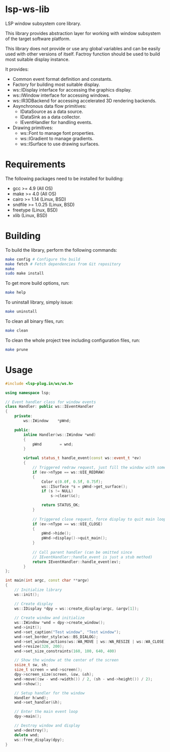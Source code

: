 # lsp-ws-lib

LSP window subsystem core library.

This library provides abstraction layer for working with
window subsystem of the target software platform.

This library does not provide or use any global variables and can be
easily used with other versions of itself. Factroy function should be
used to build most suitable display instance.

It provides:
* Common event format definition and constants.
* Factory for building most suitable display.
* ws::IDisplay interface for accessing the graphics display.
* ws::IWindow interface for accessing windows.
* ws::IR3DBackend for accessing accelerated 3D rendering backends.
* Asynchronous data flow primitives:
  * IDataSource as a data source.
  * IDataSink as a data collector.
  * IEventHandler for handling events.
* Drawing primitives:
  * ws::Font to manage font properties.
  * ws::IGradient to manage gradients.
  * ws::ISurface to use drawing surfaces.

Requirements
======

The following packages need to be installed for building:

* gcc >= 4.9 (All OS)
* make >= 4.0 (All OS)
* cairo >= 1.14 (Linux, BSD)
* sndfile >= 1.0.25 (Linux, BSD)
* freetype (Linux, BSD)
* xlib (Linux, BSD)

Building
======

To build the library, perform the following commands:

```bash
make config # Configure the build
make fetch # Fetch dependencies from Git repository
make
sudo make install
```

To get more build options, run:

```bash
make help
```

To uninstall library, simply issue:

```bash
make uninstall
```

To clean all binary files, run:

```bash
make clean
```

To clean the whole project tree including configuration files, run:

```bash
make prune
```

Usage
======
```C++
#include <lsp-plug.in/ws/ws.h>

using namespace lsp;

// Event handler class for window events
class Handler: public ws::IEventHandler
{
    private:
        ws::IWindow    *pWnd;

    public:
        inline Handler(ws::IWindow *wnd)
        {
            pWnd        = wnd;
        }

        virtual status_t handle_event(const ws::event_t *ev)
        {
            // Triggered redraw request, just fill the window with some color
            if (ev->nType == ws::UIE_REDRAW)
            {
                Color c(0.0f, 0.5f, 0.75f);
                ws::ISurface *s = pWnd->get_surface();
                if (s != NULL)
                    s->clear(&c);

                return STATUS_OK;
            }
            
            // Triggered close request, force display to quit main loop
            if (ev->nType == ws::UIE_CLOSE)
            {
                pWnd->hide();
                pWnd->display()->quit_main();
            }
            
            // Call parent handler (can be omitted since 
            // IEventHandler::handle_event is just a stub method)
            return IEventHandler::handle_event(ev);
        }
};

int main(int argc, const char **argv)
{
	// Initialize library
	ws::init();

	// Create display
    ws::IDisplay *dpy = ws::create_display(argc, &argv[1]);
    
    // Create window and initialize
    ws::IWindow *wnd = dpy->create_window();
    wnd->init();
    wnd->set_caption("Test window", "Test window");
    wnd->set_border_style(ws::BS_DIALOG);
    wnd->set_window_actions(ws::WA_MOVE | ws::WA_RESIZE | ws::WA_CLOSE);
    wnd->resize(320, 200);
    wnd->set_size_constraints(160, 100, 640, 400)

    // Show the window at the center of the screen
    ssize_t sw, sh;
    size_t screen = wnd->screen();
    dpy->screen_size(screen, &sw, &sh);
    wnd->move((sw - wnd->width()) / 2, (sh - wnd->height()) / 2);
    wnd->show();

	// Setup handler for the window
    Handler h(wnd);
    wnd->set_handler(&h);

    // Enter the main event loop
    dpy->main();

    // Destroy window and display
    wnd->destroy();
    delete wnd;
    ws::free_display(dpy);
}
    
```
